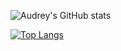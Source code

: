 ![Audrey's GitHub stats](https://github-readme-stats.vercel.app/api?username=audreyfabiola&theme=buefy&show_icons=true)

[![Top Langs](https://github-readme-stats.vercel.app/api/top-langs/?username=audreyfabiola&theme=buefy)](https://github.com/anuraghazra/github-readme-stats)
